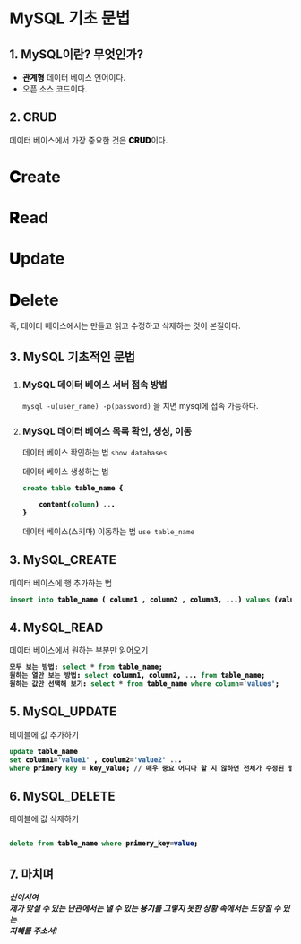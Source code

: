 <style>
    span{
        color: black;
        font-weight: 1000;
    }
</style>

# MySQL 기초 문법

## 1. MySQL이란? 무엇인가?

- <span>관계형</span> 데이터 베이스 언어이다.
- 오픈 소스 코드이다.

## 2. CRUD

데이터 베이스에서 가장 중요한 것은 <span>CRUD</span>이다.

<h1><span>C</span>reate</h1>

<h1><span>R</span>ead</h1>

<h1><span>U</span>pdate</h1>

<h1><span>D</span>elete</h1>

즉, 데이터 베이스에서는 만들고 읽고 수정하고 삭제하는 것이 본질이다.

## 3. MySQL 기초적인 문법

1. ### MySQL 데이터 베이스 서버 접속 방법
   `mysql -u(user_name) -p(password)`
   을 치면 mysql에 접속 가능하다.
2. ### MySQL 데이터 베이스 목록 확인, 생성, 이동
    데이터 베이스 확인하는 법 `show databases`
    
    데이터 베이스 생성하는 법
    ~~~~sql
    create table table_name {

        content(column) ...
    }
    ~~~~

    데이터 베이스(스키마) 이동하는 법 `use table_name`
## 3. MySQL_CREATE

데이터 베이스에 행 추가하는 법

~~~~sql
insert into table_name ( column1 , column2 , column3, ...) values (value1, value2, value3, ...)
~~~~

## 4. MySQL_READ

데이터 베이스에서 원하는 부분만 읽어오기

~~~~sql
모두 보는 방법: select * from table_name;
원하는 열만 보는 방법: select column1, column2, ... from table_name;
원하는 값만 선택해 보기: select * from table_name where column='values';
~~~~~

## 5. MySQL_UPDATE

테이블에 값 추가하기

~~~~sql
update table_name
set column1='value1' , coulum2='value2' ...
where primery key = key_value; // 매우 중요 어디다 할 지 않하면 전체가 수정된 필자는 당함ㅠ
~~~~

## 6. MySQL_DELETE

테이블에 값 삭제하기

~~~~sql

delete from table_name where primery_key=value;
~~~~

## 7. 마치며

**_신이시여<br>제가 맞설 수 있는 난관에서는 낼 수 있는 <span>용기</span>를 그렇지 못한 상황 속에서는 도망칠 수 있는 <br><span>지혜</span>를 주소서!_**
